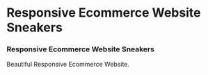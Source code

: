 # Responsive Ecommerce Website Sneakers

### Responsive Ecommerce Website Sneakers
Beautiful Responsive Ecommerce Website.